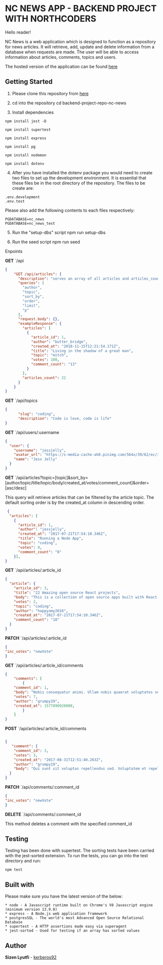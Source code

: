 # NC NEWS APP - BACKEND PROJECT WITH NORTHCODERS

Hello reader!

NC News is a web application which is designed to function as a repository for news articles. It will retrieve, add, update and delete information from a database when requests are made. The user will be able to access information about articles, comments, topics and users.

The hosted version of the application can be found [here](https://sizens-nc-news-app.herokuapp.com/api)

## Getting Started

1. Please clone this repository from [here](https://github.com/kerberos16/backend-project-repo-nc-news)

2. cd into the repository
cd backend-project-repo-nc-news

3. Install dependencies

```
npm install jest -D

npm install supertest

npm install express

npm install pg

npm install nodemon

npm install dotenv
```

4. After you have installed the dotenv package you would need to create two files to set up the development environment. It is essential that these files be in the root directory of the repository.
The files to be create are:

```
.env.development
.env.test
```

Please also add the following contents to each files respectively:

```
PGDATABASE=nc_news
PGDATABASE=nc_news_test
```

5. Run the "setup-dbs" script
npm run setup-dbs

6. Run the seed script
npm run seed

Enpoints

**GET** `/api
```json
{
    "GET /api/articles": {
      "description": "serves an array of all articles and articles_count which is the total number of articles before limit and p is queried",
      "queries": [
        "author",
        "topic",
        "sort_by",
        "order",
        "limit",
        "p"
      ],
      "request.body": {},
      "exampleResponse": {
        "articles": [
          {
            "article_id": 1,
            "author": "butter_bridge",
            "created_at": "2018-11-15T12:21:54.171Z",
            "title": "Living in the shadow of a great man",
            "topic": "mitch",
            "votes": 100,
            "comment_count": "13"
          }
        ],
        "articles_count": 22
      }
    }
}
```
**GET** `/api/topics
```json
{
      "slug": "coding",
      "description": "Code is love, code is life"
}
```
**GET** `/api/users/:username
```json
{
  "user": {
    "username": "jessjelly",
    "avatar_url": "https://s-media-cache-ak0.pinimg.com/564x/39/62/ec/3962eca164e60cf46f979c1f57d4078b.jpg",
    "name": "Jess Jelly"
  }
}
```
**GET** `/api/articles?topic=[topic]&sort_by=[author/topic/title/topic/body/created_at/votes/comment_count]&order=[asc/desc]

This query will retrieve articles that can be filtered by the article topic. The default sorting order is by the created_at column in descending order.

```json
 {
  "articles": [
    {
      "article_id": 1,
      "author": "jessjelly",
      "created_at": "2017-07-21T17:54:10.346Z",
      "title": "Running a Node App",
      "topic": "coding",
      "votes": 0,
      "comment_count": "8"
    }],
}
```
**GET** `/api/articles/:article_id
```json
{
  "article": {
    "article_id": 3,
    "title": "22 Amazing open source React projects",
    "body": "This is a collection of open source apps built with React.JS library. In this observation, we compared nearly 800 projects to pick the top 22. (React Native: 11, React: 11)...",
    "votes": 2,
    "topic": "coding",
    "author": "happyamy2016",
    "created_at": "2017-07-21T17:54:10.346Z",
    "comment_count": "10"
  }
}
```
**PATCH** `/api/articles/:article_id
```json
{
"inc_votes": "newVote"
}
```
**GET** `/api/articles/:article_id/comments
```json
{
    "comments": [
        {
    "comment_id": 1,
    "body": "Nobis consequatur animi. Ullam nobis quaerat voluptates veniam.",
    "votes": 7,
    "author": "grumpy19",
    "created_at": 1577890920000,
        }
    ]
}
```
**POST** `/api/articles/:article_id/comments
```json

{
   "comment": {
    "comment_id": 3,
    "votes": 3,
    "created_at": "2017-08-31T12:51:40.263Z",
    "author": "grumpy19",
    "body": "Qui sunt sit voluptas repellendus sed. Voluptatem et repellat fugiat."
  }
}

```
**PATCH** `/api/comments/:comment_id
```json
{
"inc_votes": "newVote"
}
```
**DELETE** `/api/comments/:comment_id

This method deletes a comment with the specified comment_id

## Testing

Testing has been done with supertest. The sorting tests have been carried with the jest-sorted extension.
To run the tests, you can go into the test directory and run:

```
npm test
```

## Built with

Please make sure you have the latest version of the below:

```
* node - A Javascript runtime built on Chrome's V8 Javascript engine (minimum version 13.9.0)
* express - A Node.js web application framework
* postgresSQL - The world's most Advanced Open Source Relational Database
* supertest - A HTTP assertions made easy via superagent
* jest-sorted - Used for testing if an array has sorted values
```

## Author
**Sizen Lyutfi** - [kerberos92](https://github.com/kerberos16)

